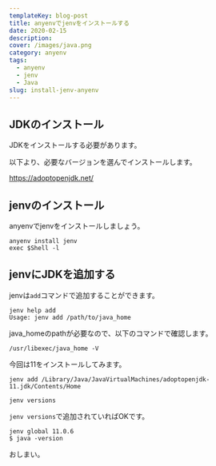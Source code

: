 ```yaml
---
templateKey: blog-post
title: anyenvでjenvをインストールする
date: 2020-02-15
description:
cover: /images/java.png
category: anyenv
tags:
  - anyenv
  - jenv
  - Java
slug: install-jenv-anyenv
---
```


## JDKのインストール

JDKをインストールする必要があります。

以下より、必要なバージョンを選んでインストールします。

<https://adoptopenjdk.net/>

## jenvのインストール

anyenvでjenvをインストールしましょう。

```shell
anyenv install jenv
exec $Shell -l
```

## jenvにJDKを追加する

jenvは`add`コマンドで追加することができます。

```shell
jenv help add
Usage: jenv add /path/to/java_home
```

java_homeのpathが必要なので、以下のコマンドで確認します。

```shell
/usr/libexec/java_home -V
```

今回は11をインストールしてみます。

```shell
jenv add /Library/Java/JavaVirtualMachines/adoptopenjdk-11.jdk/Contents/Home
```

```shell
jenv versions
```

`jenv versions`で追加されていればOKです。

```shell
jenv global 11.0.6
$ java -version
```

おしまい。
